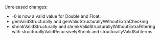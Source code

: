 Unreleased changes:
* -0 is now a valid value for Double and Float.
* genValidStructurally and genValidStructurallyWithoutExtraChecking
* shrinkValidStructurally and shrinkValidStructurallyWithoutExtraFiltering with structurallyValidRecursivelyShrink and structurallyValidSubterms

